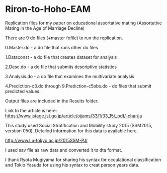 # Riron-to-Hoho-EAM
Replication files for my paper on educational assortative mating (Assortative Mating in the Age of Marriage Decline)

There are 9 do files (+master fofile) to run the replication.

0.Master.do - a do file that runs other do files

1.Dataconst - a do file that creates dataset for analysis

2.Desc.do - a do file that submits descriptive statistics

3.Analysis.do - a do file that examines the multivariate analysis

4.Prediction-c3.do through 9.Prediction-c5obs.do - do files that submit predicted values.

Output files are included in the Results folder.

Link to the article is here: https://www.jstage.jst.go.jp/article/ojjams/33/1/33_15/_pdf/-char/ja

This study used Social Stratification and Mobility study 2015 (SSM2015, verstion 050). Detailed information for this data is available here.

http://www.l.u-tokyo.ac.jp/2015SSM-PJ/

I used sav file as raw data and converted it to dta format.

I thank Ryota Mugiyama for sharing his syntax for occulational classification and Tokio Yasuda for using his syntax to creat person years data.
